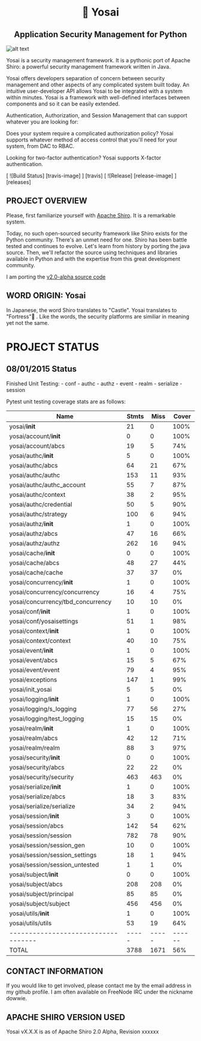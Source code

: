 <h1 align=center>🏯 Yosai</h1>
<h2 align=center>Application Security Management for Python</h2>

![alt text](http://i.imgur.com/QDhDfKN.jpg "Yosai 🏯 ")

Yosai is a security management framework.  It is a pythonic port of Apache Shiro: a powerful security management framework written in Java.

Yosai offers developers separation of concern between security management and other aspects of any complicated system built today.  An intuitive user-developer API allows Yosai to be integrated with a system within minutes.  Yosai is a framework with well-defined interfaces between components and so it can be easily extended.

Authentication, Authorization, and Session Management that can support whatever you are looking for:

Does your system require a complicated authorization policy? Yosai supports whatever method of access control that you'll need for your system, from DAC to RBAC.

Looking for two-factor authentication?  Yosai supports X-factor authentication.

[ ![Build Status] [travis-image] ] [travis]
[ ![Release] [release-image] ] [releases]


PROJECT OVERVIEW
-----------------------------------------------------------------------
Please, first familiarize yourself with [Apache Shiro](http://shiro.apache.org/).  It is a remarkable system.

Today, no such open-sourced security framework like Shiro exists for the Python community.  There's an unmet need for one.  Shiro has been battle tested and continues to evolve.  Let's learn from history by porting the java source.  Then, we'll refactor the source using techniques and libraries available in Python and with the expertise from this great development community.

I am porting the [v2.0-alpha source code](http://svn.apache.org/repos/asf/shiro/branches/2.0-api-design-changes/)


WORD ORIGIN:  Yosai
-----------------------------------------------------------------------
In Japanese, the word Shiro translates to "Castle".  Yosai translates to "Fortress"🏯  . Like the words, the security platforms are similiar in meaning yet not the same.



PROJECT STATUS
==============

08/01/2015 Status
-----------------
Finished Unit Testing:
    - conf
    - authc
    - authz
    - event
    - realm
    - serialize
    - session

Pytest unit testing coverage stats are as follows:

|Name                               |Stmts|Miss | Cover|
|-----------------------------------|-----|-----|------|
| yosai/__init__                    | 21  | 0   | 100% |
| yosai/account/__init__            | 0   | 0   | 100% |
| yosai/account/abcs                | 19  | 5   | 74%  |
| yosai/authc/__init__              | 5   | 0   | 100% |
| yosai/authc/abcs                  | 64  | 21  | 67%  |
| yosai/authc/authc                 | 153 | 11  | 93%  |
| yosai/authc/authc_account         | 55  | 7   | 87%  |
| yosai/authc/context               | 38  | 2   | 95%  |
| yosai/authc/credential            | 50  | 5   | 90%  |
| yosai/authc/strategy              | 100 | 6   | 94%  |
| yosai/authz/__init__              | 1   | 0   | 100% |
| yosai/authz/abcs                  | 47  | 16  | 66%  |
| yosai/authz/authz                 | 262 | 16  | 94%  |
| yosai/cache/__init__              | 0   | 0   | 100% |
| yosai/cache/abcs                  | 48  | 27  | 44%  |
| yosai/cache/cache                 | 37  | 37  | 0%   |
| yosai/concurrency/__init__        | 1   | 0   | 100% |
| yosai/concurrency/concurrency     | 16  | 4   | 75%  |
| yosai/concurrency/tbd_concurrency | 10  | 10  | 0%   |
| yosai/conf/__init__               | 1   | 0   | 100% |
| yosai/conf/yosaisettings          | 51  | 1   | 98%  |
| yosai/context/__init__            | 1   | 0   | 100% |
| yosai/context/context             | 40  | 10  | 75%  |
| yosai/event/__init__              | 1   | 0   | 100% |
| yosai/event/abcs                  | 15  | 5   | 67%  |
| yosai/event/event                 | 79  | 4   | 95%  |
| yosai/exceptions                  | 147 | 1   | 99%  |
| yosai/init_yosai                  | 5   | 5   | 0%   |
| yosai/logging/__init__            | 1   | 0   | 100% |
| yosai/logging/s_logging           | 77  | 56  | 27%  |
| yosai/logging/test_logging        | 15  | 15  | 0%   |
| yosai/realm/__init__              | 1   | 0   | 100% |
| yosai/realm/abcs                  | 42  | 12  | 71%  |
| yosai/realm/realm                 | 88  | 3   | 97%  |
| yosai/security/__init__           | 0   | 0   | 100% |
| yosai/security/abcs               | 22  | 22  | 0%   |
| yosai/security/security           | 463 | 463 | 0%   |
| yosai/serialize/__init__          | 1   | 0   | 100% |
| yosai/serialize/abcs              | 18  | 3   | 83%  |
| yosai/serialize/serialize         | 34  | 2   | 94%  |
| yosai/session/__init__            | 3   | 0   | 100% |
| yosai/session/abcs                | 142 | 54  | 62%  |
| yosai/session/session             | 782 | 78  | 90%  |
| yosai/session/session_gen         | 10  | 0   | 100% |
| yosai/session/session_settings    | 18  | 1   | 94%  |
| yosai/session/session_untested    | 1   | 1   | 0%   |
| yosai/subject/__init__            | 0   | 0   | 100% |
| yosai/subject/abcs                | 208 | 208 | 0%   |
| yosai/subject/principal           | 85  | 85  | 0%   |
| yosai/subject/subject             | 456 | 456 | 0%   |
| yosai/utils/__init__              | 1   | 0   | 100% |
| yosai/utils/utils                 | 53  | 19  | 64%  |
|-----------------------------------|-----|-----|------|
| TOTAL                             |3788 |1671 | 56%  |

            
CONTACT INFORMATION
-----------------------------------------------------------------------
If you would like to get involved, please contact me by the email address in my github profile.  I am often
available on FreeNode IRC under the nickname dowwie.

             
APACHE SHIRO VERSION USED
-----------------------------------------------------------------------
Yosai vX.X.X is as of Apache Shiro 2.0 Alpha, Revision xxxxxx      

